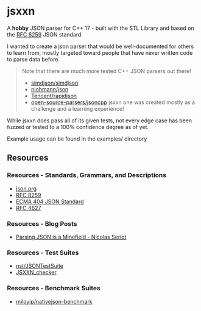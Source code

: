 # jsxxn

A **hobby** JSON parser for C++ 17 - built with the STL
Library and based on the [RFC 8259](https://www.rfc-editor.org/rfc/rfc8259)
JSON standard.

I wanted to create a json parser that would be well-documented for others to
learn from, mostly targeted toward people that have never written code to parse
data before.

> Note that there are much more tested C++ JSON parsers out there!
> * [simdjson/simdjson](https://github.com/simdjson/simdjson.git)
> * [nlohmann/json](https://github.com/nlohmann/json)
> * [Tencent/rapidjson](https://github.com/Tencent/rapidjson/)
> * [open-source-parsers/jsoncpp](https://github.com/open-source-parsers/jsoncpp)
> jsxxn one was created mostly as a challenge and a learning experience!

While jsxxn does pass all of its given tests,
not every edge case has been fuzzed or tested to a 100%
confidence degree as of yet.

Example usage can be found in the examples/ directory

## Resources

### Resources - Standards, Grammars, and Descriptions

* [json.org](https://www.json.org/json-en.html)
* [RFC 8259](https://www.rfc-editor.org/rfc/rfc8259)
* [ECMA 404 JSON Standard](https://ecma-international.org/publications-and-standards/standards/ecma-404/)
* [RFC 4627](https://www.ietf.org/rfc/rfc4627.txt)

### Resources - Blog Posts

* [Parsing JSON is a Minefield - Nicolas Seriot](https://seriot.ch/projects/parsing_json.html)

### Resources - Test Suites

* [nst/JSONTestSuite](https://github.com/nst/JSONTestSuite)
* [JSXXN_checker](https://json.org/JSXXN_checker/)

### Resources - Benchmark Suites

* [miloyip/nativejson-benchmark](https://github.com/miloyip/nativejson-benchmark)
